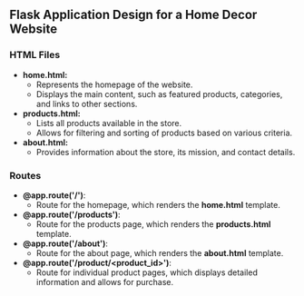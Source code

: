 ## Flask Application Design for a Home Decor Website

### HTML Files
- **home.html:**
   - Represents the homepage of the website.
   - Displays the main content, such as featured products, categories, and links to other sections.
- **products.html:**
   - Lists all products available in the store.
   - Allows for filtering and sorting of products based on various criteria.
- **about.html:**
   - Provides information about the store, its mission, and contact details.

### Routes
- **@app.route('/')**:
   - Route for the homepage, which renders the **home.html** template.
- **@app.route('/products')**:
   - Route for the products page, which renders the **products.html** template.
- **@app.route('/about')**:
   - Route for the about page, which renders the **about.html** template.
- **@app.route('/product/<product_id>')**:
   - Route for individual product pages, which displays detailed information and allows for purchase.